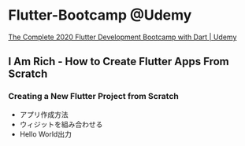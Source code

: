 # Flutter-Bootcamp @Udemy

[The Complete 2020 Flutter Development Bootcamp with Dart | Udemy](https://www.udemy.com/course/flutter-bootcamp-with-dart/)

## I Am Rich - How to Create Flutter Apps From Scratch

### Creating a New Flutter Project from Scratch

- アプリ作成方法
- ウィジットを組み合わせる
- Hello World出力
